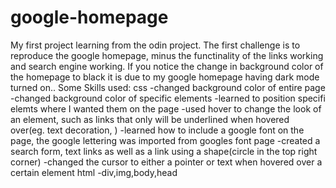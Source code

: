 # google-homepage
My first project learning from the odin project.
The first challenge is to reproduce the google homepage, minus the functinality of the links working and search engine working.
If you notice the change in background color of the homepage to black it is due to my google homepage having dark mode turned on..
Some Skills used:
  css
    -changed background color of entire page
    -changed background color of specific elements
    -learned to position specifi elemts where I wanted them on the page
    -used hover to change the look of an element, such as links that only will be underlined when hovered over(eg. text decoration, )
    -learned how to include a google font on the page, the google lettering was imported from googles font page
    -created a search form, text links as well as a link using a shape(circle in the top right corner)
    -changed the cursor to either a pointer or text when hovered over a certain element
  html
    -div,img,body,head
